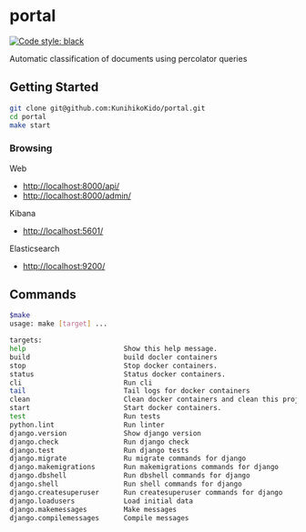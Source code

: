# portal

[![Code style: black](https://img.shields.io/badge/code%20style-black-000000.svg)](https://github.com/psf/black)

Automatic classification of documents using percolator queries

## Getting Started

```sh
git clone git@github.com:KunihikoKido/portal.git
cd portal
make start
```

### Browsing

Web

* <http://localhost:8000/api/>
* <http://localhost:8000/admin/>

Kibana

* <http://localhost:5601/>

Elasticsearch

* <http://localhost:9200/>

## Commands

```sh
$make
usage: make [target] ...

targets:
help                        Show this help message.
build                       build docler containers
stop                        Stop docker containers.
status                      Status docker containers.
cli                         Run cli
tail                        Tail logs for docker containers
clean                       Clean docker containers and clean this project
start                       Start docker containers.
test                        Run tests
python.lint                 Run linter
django.version              Show django version
django.check                Run django check
django.test                 Run django tests
django.migrate              Ru migrate commands for django
django.makemigrations       Run makemigrations commands for django
django.dbshell              Run dbshell commands for django
django.shell                Run shell commands for django
django.createsuperuser      Run createsuperuser commands for django
django.loadusers            Load initial data
django.makemessages         Make messages
django.compilemessages      Compile messages
```
